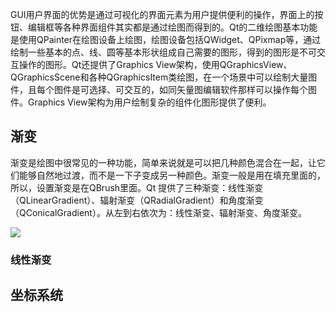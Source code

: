 
GUI用户界面的优势是通过可视化的界面元素为用户提供便利的操作，界面上的按钮、编辑框等各种界面组件其实都是通过绘图而得到的。Qt的二维绘图基本功能是使用QPainter在绘图设备上绘图，绘图设备包括QWidget、QPixmap等，通过绘制一些基本的点、线、圆等基本形状组成自己需要的图形，得到的图形是不可交互操作的图形。Qt还提供了Graphics View架构，使用QGraphicsView、QGraphicsScene和各种QGraphicsItem类绘图，在一个场景中可以绘制大量图件，且每个图件是可选择、可交互的，如同矢量图编辑软件那样可以操作每个图件。Graphics View架构为用户绘制复杂的组件化图形提供了便利。

## 渐变
渐变是绘图中很常见的一种功能，简单来说就是可以把几种颜色混合在一起，让它们能够自然地过渡，而不是一下子变成另一种颜色。渐变一般是用在填充里面的，所以，设置渐变是在QBrush里面。Qt 提供了三种渐变：线性渐变（QLinearGradient）、辐射渐变（QRadialGradient）和角度渐变（QConicalGradient）。从左到右依次为：线性渐变、辐射渐变、角度渐变。

![](https://cdn.staticaly.com/gh/abottleofmilk/CDN@master/img/20221204155622.png)

### 线性渐变

## 坐标系统